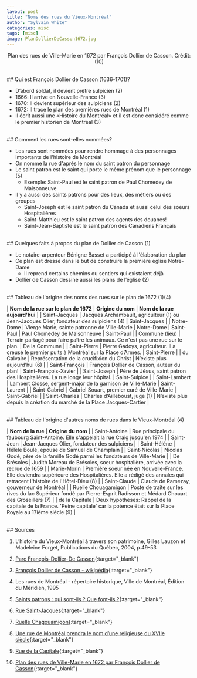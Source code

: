 ```yaml
---
layout: post
title: "Noms des rues du Vieux-Montréal"
author: "Sylvain White"
categories: misc
tags: [misc]
image: PlanDollierDeCasson1672.jpg
---
```

<p style="text-align: center;">Plan des rues de Ville-Marie en 1672 par François Dollier de Casson. Crédit: (10)</p>

<br/>
## Qui est François Dollier de Casson (1636-1701)?

* D’abord soldat, il devient prêtre sulpicien (2)
* 1666: Il arrive en Nouvelle-France (3)
* 1670: Il devient supérieur des sulpiciens (2)
* 1672: Il trace le plan des premières rues de Montréal (1)
* Il écrit aussi une «Histoire du Montréal» et il est donc considéré comme le premier historien de Montréal (3)

<br/>
## Comment les rues sont-elles nommées?

* Les rues sont nommées pour rendre hommage à des personnages importants de l'histoire de Montréal
* On nomme la rue d'après le nom du saint patron du personnage
* Le saint patron est le saint qui porte le même prénom que le personnage (5)
    * Exemple: Saint-Paul est le saint patron de Paul Chomedey de Maisonneuve
* Il y a aussi des saints patrons pour des lieux, des métiers ou des groupes
    * Saint-Joseph est le saint patron du Canada et aussi celui des soeurs Hospitalières
    * Saint-Matthieu est le saint patron des agents des douanes!
    * Saint-Jean-Baptiste est le saint patron des Canadiens Français

<br/>
## Quelques faits à propos du plan de Dollier de Casson (1)

* Le notaire-arpenteur Bénigne Basset a participé à l'élaboration du plan
* Ce plan est dressé dans le but de construire la première église Notre-Dame
    * Il reprend certains chemins ou sentiers qui existaient déjà
* Dollier de Casson dessine aussi les plans de l’église (2)

<br/>
## Tableau de l'origine des noms des rues sur le plan de 1672 (1)(4) 

| **Nom de la rue sur le plan de 1672**  | **Origine du nom** | **Nom de la rue aujourd'hui** |
| Saint-Jacques | Jacques Archambault, agriculteur (1) ou Jean-Jacques Olier, fondateur des sulpiciens (4) |  Saint-Jacques |
| Notre-Dame | Vierge Marie, sainte patronne de Ville-Marie | Notre-Dame
| Saint-Paul | Paul Chomedey de Maisonneuve | Saint-Paul |
| Commune (lieu) | Terrain partagé pour faire paître les animaux. Ce n'est pas une rue sur le plan. | De la Commune |
| Saint-Pierre | Pierre Gadoys, agriculteur. Il a creusé le premier puits à Montréal sur la Place d’Armes. | Saint-Pierre |
| du Calvaire | Représentation de la crucifixion du Christ | N’existe plus aujourd’hui (6) |
| Saint-François | François Dollier de Casson, auteur du plan! | Saint-François-Xavier |
| Saint-Joseph | Père de Jésus, saint patron des Hospitalières. La rue longe leur hôpital. | Saint-Sulpice |
| Saint-Lambert | Lambert Closse, sergent-major de la garnison de Ville-Marie | Saint-Laurent |
| Saint-Gabriel | Gabriel Souart, premier curé de Ville-Marie | Saint-Gabriel |
| Saint-Charles | Charles d’Ailleboust, juge (1) | N’existe plus depuis la création du marché de la Place Jacques-Cartier |

<br/>
## Tableau de l'origine d'autres noms de rues dans le Vieux-Montréal (4)

| **Nom de la rue** | **Origine du nom** |
| Saint-Antoine | Rue principale du faubourg Saint-Antoine. Elle s'appelait la rue Craig jusqu'en 1974 |
| Saint-Jean | Jean-Jacques Olier, fondateur des sulpiciens |
| Saint-Hélène | Hélèle Boulé, épouse de Samuel de Champlain |
| Saint-Nicolas | Nicolas Godé, père de la famille Godé parmi les fondateurs de Ville-Marie |
| De Brésoles | Judith Moreau de Brésoles, soeur hospitalière, arrivée avec la recrue de 1659 |
| Marie-Morin | Première soeur née en Nouvelle-France. Elle deviendra supérieure des Hospitalières. Elle a rédigé des annales qui retracent l'histoire de l'Hôtel-Dieu (8) |
| Saint-Claude | Claude de Ramezay, gouverneur de Montréal |
| Ruelle Chouagamigon | Poste de traite sur les rives du lac Supérieur fondé par Pierre-Esprit Radisson et Médard Chouart des Groseillers (7) |
| de la Capitale | Deux hypothèses: Rappel de la capitale de la France. 'Peine capitale' car la potence était sur la Place Royale au 17ième siècle (9) |

<br/>
## Sources

1. L’histoire du Vieux-Montréal à travers son patrimoine, Gilles Lauzon et Madeleine Forget, Publications du Québec, 2004, p.49-53

2. [Parc François-Dollier-De Casson](https://www.vieux.montreal.qc.ca/inventaire/fiches/fiche_rue.php?id=7014&sec=b){:target="_blank"}

3. [François Dollier de Casson - wikipédia](https://fr.wikipedia.org/wiki/Fran%C3%A7ois_Dollier_de_Casson){:target="_blank"}

4. Les rues de Montréal - répertoire historique, Ville de Montréal, Édition du Méridien, 1995

5. [Saints patrons : qui sont-ils ? Que font-ils ?](https://hozana.org/saints/saint-patron){:target="_blank"}

6. [Rue Saint-Jacques](https://toponymie.gouv.qc.ca/ct/ToposWeb/Fiche.aspx?no_seq=214783){:target="_blank"}

7. [Ruelle Chagouamigon](https://www.vieux.montreal.qc.ca/inventaire/fiches/fiche_rue.php?id=5&sec=i){:target="_blank"}

8. [Une rue de Montréal prendra le nom d’une religieuse du XVIIe siècle](https://presence-info.ca/article/societe/une-rue-de-montreal-prendra-le-nom-d-une-religieuse-du-xviie-siecle/){:target="_blank"}

9. [Rue de la Capitale](https://toponymie.gouv.qc.ca/ct/ToposWeb/Fiche.aspx?no_seq=213305){:target="_blank"}

10. [Plan des rues de Ville-Marie en 1672 par François Dollier de Casson](https://en.wikipedia.org/wiki/File:DollierRuesMontreal.jpg){:target="_blank"}
